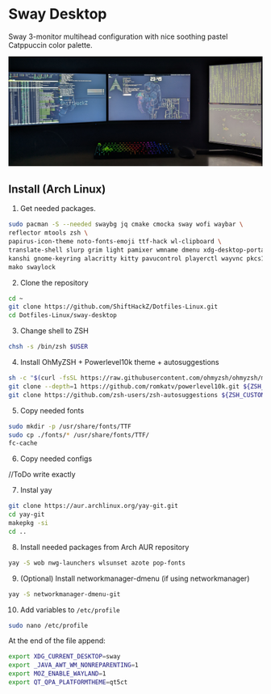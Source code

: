 # Sway Desktop

Sway 3-monitor multihead configuration with nice soothing pastel Catppuccin color palette.

![Sway 3 monitor multihead desktop](https://raw.githubusercontent.com/ShiftHackZ/Dotfiles-Linux/master/assets/sway-desktop.jpg)

## Install (Arch Linux)

1. Get needed packages.

```bash
sudo pacman -S --needed swaybg jq cmake cmocka sway wofi waybar \
reflector mtools zsh \
papirus-icon-theme noto-fonts-emoji ttf-hack wl-clipboard \
translate-shell slurp grim light pamixer wmname dmenu xdg-desktop-portal \
kanshi gnome-keyring alacritty kitty pavucontrol playerctl wayvnc pkcs11-helper \
mako swaylock
```

2. Clone the repository

```bash
cd ~
git clone https://github.com/ShiftHackZ/Dotfiles-Linux.git
cd Dotfiles-Linux/sway-desktop
```

3. Change shell to ZSH

```bash
chsh -s /bin/zsh $USER
```

4. Install OhMyZSH + Powerlevel10k theme + autosuggestions

```bash
sh -c "$(curl -fsSL https://raw.githubusercontent.com/ohmyzsh/ohmyzsh/master/tools/install.sh)"
git clone --depth=1 https://github.com/romkatv/powerlevel10k.git ${ZSH_CUSTOM:-$HOME/.oh-my-zsh/custom}/themes/powerlevel10k
git clone https://github.com/zsh-users/zsh-autosuggestions ${ZSH_CUSTOM:-$HOME/.oh-my-zsh/custom}/plugins/zsh-autosuggestion
```

5. Copy needed fonts

```bash
sudo mkdir -p /usr/share/fonts/TTF
sudo cp ./fonts/* /usr/share/fonts/TTF/
fc-cache
```

6. Copy needed configs

//ToDo write exactly

7. Instal yay

```bash
git clone https://aur.archlinux.org/yay-git.git
cd yay-git
makepkg -si
cd ..
```

8. Install needed packages from Arch AUR repository

```bash
yay -S wob nwg-launchers wlsunset azote pop-fonts
```

9. (Optional) Install networkmanager-dmenu (if using networkmanager)

```bash
yay -S networkmanager-dmenu-git
```

10. Add variables to `/etc/profile`

```bash
sudo nano /etc/profile
```

At the end of the file append:

```bash
export XDG_CURRENT_DESKTOP=sway
export _JAVA_AWT_WM_NONREPARENTING=1
export MOZ_ENABLE_WAYLAND=1
export QT_QPA_PLATFORMTHEME=qt5ct
```
